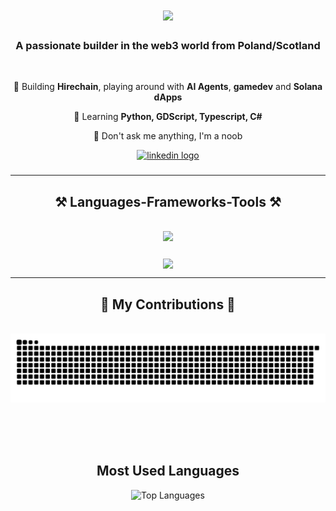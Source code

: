 <h1 align="center">
    <img src="https://readme-typing-svg.herokuapp.com/?font=Righteous&size=35&center=true&vCenter=true&width=500&height=70&duration=4000&lines=Hi+There!+👋;+I'm+Dominik+Golab!;+Building+Hirechain!" />
</h1>

<h3 align="center">A passionate builder in the web3 world from Poland/Scotland </h3>

<br/>

<div align="center">
 
 🔭 Building **Hirechain**, playing around with **AI Agents**, **gamedev** and **Solana dApps**
 
 🌱 Learning **Python, GDScript, Typescript, C#**

💬 Don't ask me anything, I'm a noob

 </div>


<div align="center">
  <a href="https://www.linkedin.com/in/web3domgolab" target="_blank">
    <img src="https://img.shields.io/static/v1?message=LinkedIn&logo=linkedin&label=&color=0077B5&logoColor=white&labelColor=&style=for-the-badge" height="35" alt="linkedin logo"  />
  </a>
</div>

###

<hr/>
 
<h2 align="center">⚒️ Languages-Frameworks-Tools ⚒️</h2>
<br/>
<div align="center">
    <img src="https://skillicons.dev/icons?i=python,html,github,figma,godot,react,aws,gcp" />


###

<img align="center" height="250" src="https://media.giphy.com/media/CuuSHzuc0O166MRfjt/giphy.gif?cid=790b7611sypxfpmdz6e3mnszeon9mk3jomoocl0uw71xxa49&ep=v1_gifs_search&rid=giphy.gif"  />

<br/>
<hr/>

<div align="center">
  <h2>🐍 My Contributions 🐍</h2>
  <br>
  <img alt="snake eating my contributions" src="https://raw.githubusercontent.com/siwanetzu/siwanetzu/output/github-contribution-grid-snake.svg" />
  
  <br/><br/><br/>
</div>

## Most Used Languages

![Top Languages](https://github-readme-stats.vercel.app/api/top-langs/?username=siwanetzu&layout=compact)

